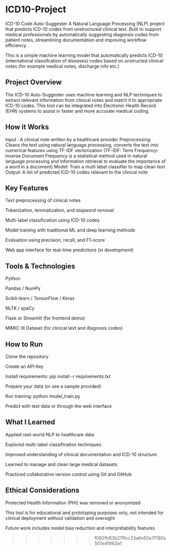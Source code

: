 

# ICD10-Project
 ICD-10 Code Auto-Suggester
A Natural Language Processing (NLP) project that predicts ICD-10 codes from unstructured clinical text. Built to support medical professionals by automatically suggesting diagnosis codes from patient notes, streamlining documentation and improving workflow efficiency.

This is a simple machine learning model that automatically predicts ICD-10 (international classifcation of diseases) codes based on unstructed clinical notes (for example medical notes, discharge info etc.)

 ## Project Overview
The ICD-10 Auto-Suggester uses machine learning and NLP techniques to extract relevant information from clinical notes and match it to appropriate ICD-10 codes. This tool can be integrated into Electronic Health Record (EHR) systems to assist in faster and more accurate medical coding.

## How it Works
Input : A clinical note written by a healthcare provider
Preprocessing: Cleans the text using natural language processing, converts the text into numerical features using TF-IDF vectorization (TF-IDF: Term Frequency-Inverse Document Frequency is a statistical method used in natural language processing and information retrieval to evaluate the importance of a word in a document)
Model: Train a multi label classifier to map clean text
Output: A list of predicted ICD-10 codes relevant to the clinical note

 ## Key Features
Text preprocessing of clinical notes

Tokenization, lemmatization, and stopword removal

Multi-label classification using ICD-10 codes

Model training with traditional ML and deep learning methods

Evaluation using precision, recall, and F1-score

Web app interface for real-time predictions (in development)

 ## Tools & Technologies
Python

Pandas / NumPy

Scikit-learn / TensorFlow / Keras

NLTK / spaCy

Flask or Streamlit (for frontend demo)

MIMIC-III Dataset (for clinical text and diagnosis codes)


## How to Run
Clone the repository

Create an API Key

Install requirements: pip install -r requirements.txt

Prepare your data (or use a sample provided)

Run training: python model_train.py

Predict with test data or through the web interface

## What I Learned
Applied real-world NLP to healthcare data

Explored multi-label classification techniques

Improved understanding of clinical documentation and ICD-10 structure

Learned to manage and clean large medical datasets

Practiced collaborative version control using Git and GitHub

## Ethical Considerations
Protected Health Information (PHI) was removed or anonymized

This tool is for educational and prototyping purposes only, not intended for clinical deployment without validation and oversight

Future work includes model bias reduction and interpretability features

>>>>>>> f082fb83b211fcc33a6e55e7f180a501e4f962e1
